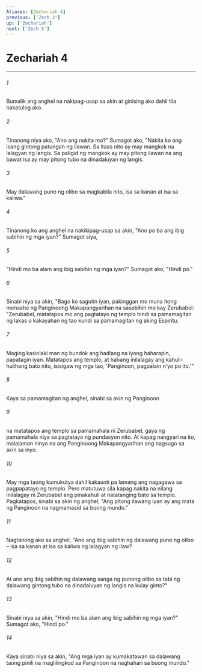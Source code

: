 ```yaml
---
Aliases: [Zechariah 4]
previous: ['Zech 3']
up: ['Zechariah']
next: ['Zech 5']
---
```

# Zechariah 4

***

###### 1
Bumalik ang anghel na nakipag-usap sa akin at ginising ako dahil tila nakatulog ako. 

###### 2
Tinanong niya ako, "Ano ang nakita mo?" Sumagot ako, "Nakita ko ang isang gintong patungan ng ilawan. Sa itaas nito ay may mangkok na lalagyan ng langis. Sa paligid ng mangkok ay may pitong ilawan na ang bawat isa ay may pitong tubo na dinadaluyan ng langis. 

###### 3
May dalawang puno ng olibo sa magkabila nito, isa sa kanan at isa sa kaliwa." 

###### 4
Tinanong ko ang anghel na nakikipag-usap sa akin, "Ano po ba ang ibig sabihin ng mga iyan?" Sumagot siya, 

###### 5
"Hindi mo ba alam ang ibig sabihin ng mga iyan?" Sumagot ako, "Hindi po." 

###### 6
Sinabi niya sa akin, "Bago ko sagutin iyan, pakinggan mo muna itong mensahe ng Panginoong Makapangyarihan na sasabihin mo kay Zerubabel: "Zerubabel, matatapos mo ang pagtatayo ng templo hindi sa pamamagitan ng lakas o kakayahan ng tao kundi sa pamamagitan ng aking Espiritu. 

###### 7
Maging kasinlaki man ng bundok ang hadlang na iyong haharapin, papatagin iyan. Matatapos ang templo, at habang inilalagay ang kahuli-hulihang bato nito, isisigaw ng mga tao, 'Panginoon, pagpalain nʼyo po ito.'" 

###### 8
Kaya sa pamamagitan ng anghel, sinabi sa akin ng Panginoon 

###### 9
na matatapos ang templo sa pamamahala ni Zerubabel, gaya ng pamamahala niya sa pagtatayo ng pundasyon nito. At kapag nangyari na ito, malalaman ninyo na ang Panginoong Makapangyarihan ang nagsugo sa akin sa inyo. 

###### 10
May mga taong kumukutya dahil kakaunti pa lamang ang nagagawa sa pagpapatayo ng templo. Pero matutuwa sila kapag nakita na nilang inilalagay ni Zerubabel ang pinakahuli at natatanging bato sa templo. Pagkatapos, sinabi sa akin ng anghel, "Ang pitong ilawang iyan ay ang mata ng Panginoon na nagmamasid sa buong mundo." 

###### 11
Nagtanong ako sa anghel, "Ano ang ibig sabihin ng dalawang puno ng olibo – isa sa kanan at isa sa kaliwa ng lalagyan ng ilaw? 

###### 12
At ano ang ibig sabihin ng dalawang sanga ng punong olibo sa tabi ng dalawang gintong tubo na dinadaluyan ng langis na kulay ginto?" 

###### 13
Sinabi niya sa akin, "Hindi mo ba alam ang ibig sabihin ng mga iyan?" Sumagot ako, "Hindi po." 

###### 14
Kaya sinabi niya sa akin, "Ang mga iyan ay kumakatawan sa dalawang taong pinili na maglilingkod sa Panginoon na naghahari sa buong mundo."
